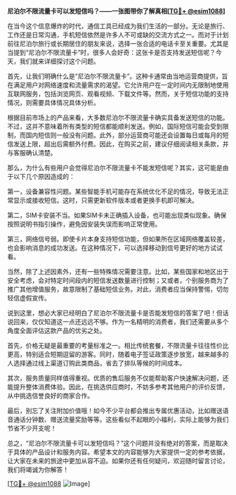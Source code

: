 **尼泊尔不限流量卡可以发短信吗？——一张图带你了解真相[[TG💪+ @esim1088](https://t.me/s/esim1088)]**

在当今这个信息爆炸的时代，通信工具已经成为我们生活的一部分。无论是旅行、工作还是日常沟通，手机短信依然是许多人不可或缺的交流方式之一。而对于计划前往尼泊尔旅行或长期居住的朋友来说，选择一张合适的电话卡至关重要。尤其是当提到“尼泊尔不限流量卡”时，很多人会好奇：这张卡是否支持发送短信呢？今天，我们就来详细探讨这个问题。

首先，让我们明确什么是“尼泊尔不限流量卡”。这种卡通常由当地运营商提供，旨在满足用户对网络速度和流量需求的渴望。它允许用户在一定时间内无限制地使用互联网服务，包括浏览网页、观看视频、下载文件等。然而，关于短信功能的支持情况，则需要具体情况具体分析。

根据目前市场上的产品来看，大多数尼泊尔不限流量卡确实具备发送短信的功能。不过，这并不意味着所有类型的短信都能顺利发送。例如，国际短信可能会受到限制，而国内短信则一般没有问题。此外，部分运营商可能还会设置每日或每月的短信发送上限，超出后需额外付费。因此，在购买之前，建议仔细阅读相关条款，并与客服确认清楚。

那么，为什么有些用户会觉得尼泊尔不限流量卡不能发短信呢？其实，这可能是由于以下几个原因造成的：

第一，设备兼容性问题。某些智能手机可能存在系统优化不足的情况，导致无法正常显示或接收短信。这时，只需更新软件版本或者更换手机即可解决。

第二，SIM卡安装不当。如果SIM卡未正确插入设备，也可能出现类似现象。确保按照说明书指引操作，避免因安装失误而影响正常使用。

第三，网络信号弱。即使卡片本身支持短信功能，但如果所在区域网络覆盖较差，也会影响消息的成功发送。在这种情况下，可以选择移动到信号更好的地方试试看。

当然，除了上述因素外，还有一些特殊情况需要注意。比如，某些国家和地区出于安全考虑，会对特定时间段内的短信发送数量进行控制；又或者，个别服务商为了推广其他增值服务，故意限制了基础短信业务。对此，消费者应当保持警惕，切勿轻信虚假宣传。

说到这里，想必大家已经明白了尼泊尔不限流量卡是否能发短信的答案了吧！但话说回来，仅仅知道这一点还远远不够。作为一名精明的消费者，我们还需要从多个角度全面评估这款产品的优劣之处。

首先，价格无疑是最重要的考量标准之一。相比传统套餐，不限流量卡往往性价比更高，特别适合短期逗留的游客。同时，随着电子签证政策逐步放宽，越来越多的人选择通过线上渠道订购此类商品，省去了排队等候的时间成本。

其次，服务质量同样值得重视。优质的售后服务不仅能帮助客户快速解决问题，还能提升整体消费体验。因此，在挑选供应商时，不妨多参考其他用户的评价反馈，从中挑选信誉良好的商家合作。

最后，别忘了关注附加价值哦！如今不少平台都会推出专属优惠活动，比如赠送语音通话分钟数、赠送流量奖励等等。这些看似不起眼的小福利，实际上能够为我们节省不少开支呢！

总之，“尼泊尔不限流量卡可以发短信吗？”这个问题并没有绝对的答案，而是取决于具体的产品设计和服务内容。希望本文的内容能够为大家提供一定的参考依据，让大家在未来的旅途中更加从容不迫。如果你还有任何疑问，欢迎随时留言讨论，我们将竭诚为你解答！

[[TG💪+ @esim1088](https://t.me/s/esim1088) ![Image](https://i.postimg.cc/4NQfJmqS/Snipaste-2025-05-13-00-14-12.png)]